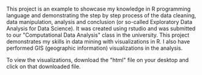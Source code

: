 This project is an example to showcase my knowledge in R programming language and demonstrating the step by step process of the data cleaning, data manipulation, analysis and conclusion (or so-called Exploratory Data Analysis for Data Science). It was created using rstudio and was submitted to our "Computational Data Analysis" class in the university. This project demonstrates my skills in data mining with visualizations in R. I also have performed GIS (geographic information) visualizations in the analysis. 

To view the visualizations, download the "html" file on your desktop and click on that downloaded file. 
